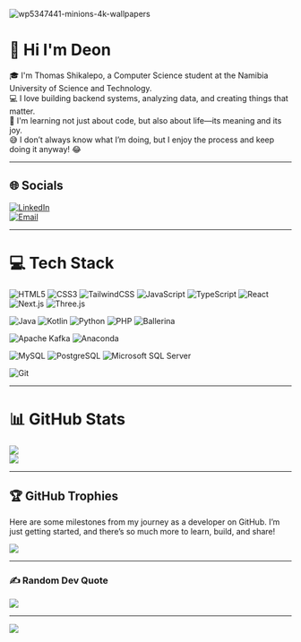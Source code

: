 ![wp5347441-minions-4k-wallpapers](https://github.com/user-attachments/assets/7adc4629-99a9-48ff-ab16-c91bce5b4654)
# 💫 Hi I'm Deon

🎓 I'm Thomas Shikalepo, a Computer Science student at the Namibia University of Science and Technology.  
💻 I love building backend systems, analyzing data, and creating things that matter.  
🌱 I'm learning not just about code, but also about life—its meaning and its joy.  
😅 I don’t always know what I’m doing, but I enjoy the process and keep doing it anyway! 😂

---

## 🌐 Socials

[![LinkedIn](https://img.shields.io/badge/LinkedIn-%230077B5.svg?style=for-the-badge&logo=linkedin&logoColor=white)](https://www.linkedin.com/in/thomas-shikalepo/)  
[![Email](https://img.shields.io/badge/Email-D14836.svg?style=for-the-badge&logo=gmail&logoColor=white)](mailto:thomasshikalepo@gmail.com)

---

# 💻 Tech Stack

![HTML5](https://img.shields.io/badge/html5-%23E34F26.svg?style=for-the-badge&logo=html5&logoColor=white) 
![CSS3](https://img.shields.io/badge/css3-%231572B6.svg?style=for-the-badge&logo=css3&logoColor=white) 
![TailwindCSS](https://img.shields.io/badge/Tailwind_CSS-38B2AC.svg?style=for-the-badge&logo=tailwind-css&logoColor=white)
![JavaScript](https://img.shields.io/badge/javascript-%23323330.svg?style=for-the-badge&logo=javascript&logoColor=%23F7DF1E) 
![TypeScript](https://img.shields.io/badge/typescript-%23007ACC.svg?style=for-the-badge&logo=typescript&logoColor=white) 
![React](https://img.shields.io/badge/react-%2320232a.svg?style=for-the-badge&logo=react&logoColor=%2361DAFB) 
![Next.js](https://img.shields.io/badge/next.js-%23000000.svg?style=for-the-badge&logo=next.js&logoColor=white)
![Three.js](https://img.shields.io/badge/three.js-black?style=for-the-badge&logo=three.js&logoColor=white)

![Java](https://img.shields.io/badge/java-%23ED8B00.svg?style=for-the-badge&logo=openjdk&logoColor=white) 
![Kotlin](https://img.shields.io/badge/kotlin-%237F52FF.svg?style=for-the-badge&logo=kotlin&logoColor=white) 
![Python](https://img.shields.io/badge/python-3670A0?style=for-the-badge&logo=python&logoColor=ffdd54) 
![PHP](https://img.shields.io/badge/php-%23777BB4.svg?style=for-the-badge&logo=php&logoColor=white) 
![Ballerina](https://img.shields.io/badge/Ballerina-FF5000?style=for-the-badge&logo=ballerina&logoColor=white)

![Apache Kafka](https://img.shields.io/badge/Apache%20Kafka-231F20?style=for-the-badge&logo=apachekafka&logoColor=white)
![Anaconda](https://img.shields.io/badge/Anaconda-%2344A833.svg?style=for-the-badge&logo=anaconda&logoColor=white)

![MySQL](https://img.shields.io/badge/mysql-%2300f.svg?style=for-the-badge&logo=mysql&logoColor=white)
![PostgreSQL](https://img.shields.io/badge/PostgreSQL-%23316192.svg?style=for-the-badge&logo=postgresql&logoColor=white)
![Microsoft SQL Server](https://img.shields.io/badge/Microsoft%20SQL%20Server-CC2927?style=for-the-badge&logo=microsoft%20sql%20server&logoColor=white) 

![Git](https://img.shields.io/badge/git-%23F05033.svg?style=for-the-badge&logo=git&logoColor=white)
 

---

# 📊 GitHub Stats

![](https://github-readme-stats.vercel.app/api?username=ThomasDeon&theme=radical&hide_border=false&include_all_commits=false&count_private=false)  
![](https://nirzak-streak-stats.vercel.app/?user=ThomasDeon&theme=radical&hide_border=false)

---

## 🏆 GitHub Trophies

Here are some milestones from my journey as a developer on GitHub. I’m just getting started, and there’s so much more to learn, build, and share!

![](https://github-profile-trophy.vercel.app/?username=ThomasDeon&theme=radical&no-frame=false&no-bg=true&margin-w=4&exclude=Stars,Issues,PullRequest,PullRequestReviewer)

---

### ✍️ Random Dev Quote

![](https://quotes-github-readme.vercel.app/api?type=horizontal&theme=radical)

---

[![](https://visitcount.itsvg.in/api?id=ThomasDeon&icon=0&color=0)](https://visitcount.itsvg.in)
